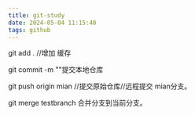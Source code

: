 ```yaml
---
title: git-study
date: 2024-05-04 11:15:40
tags: github
---
```

git add .  //增加 缓存

git commit -m ""提交本地仓库

git push origin mian //提交原始仓库//远程提交 mian分支。

git merge testbranch 合并分支到当前分支。
